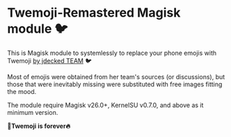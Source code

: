 # Twemoji-Remastered Magisk module 🐦

This is Magisk module to systemlessly to replace your phone emojis with Twemoji [by jdecked TEAM](https://github.com/jdecked/twemoji/) 🐦

Most of emojis were obtained from her team's sources (or discussions), but those that were inevitably missing were substituted with free images fitting the mood.

The module require Magisk v26.0+, KernelSU v0.7.0, and above as it minimum version.

**🍊Twemoji is forever🔥**
